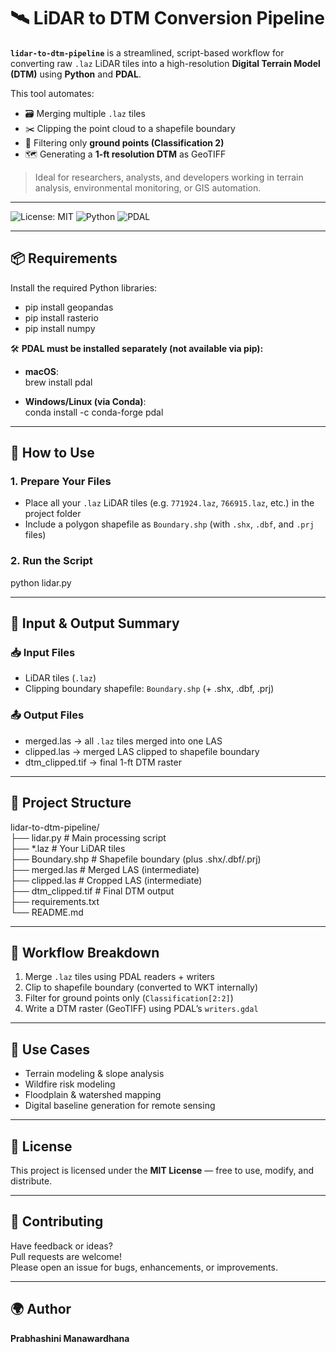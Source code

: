 # 🛰️ LiDAR to DTM Conversion Pipeline

**`lidar-to-dtm-pipeline`** is a streamlined, script-based workflow for converting raw `.laz` LiDAR tiles into a high-resolution **Digital Terrain Model (DTM)** using **Python** and **PDAL**.

This tool automates:
- 🗃️ Merging multiple `.laz` tiles  
- ✂️ Clipping the point cloud to a shapefile boundary  
- 🧹 Filtering only **ground points (Classification 2)**  
- 🗺️ Generating a **1-ft resolution DTM** as GeoTIFF

> Ideal for researchers, analysts, and developers working in terrain analysis, environmental monitoring, or GIS automation.

---

![License: MIT](https://img.shields.io/badge/license-MIT-green.svg)
![Python](https://img.shields.io/badge/Python-3.9%2B-blue)
![PDAL](https://img.shields.io/badge/Built%20with-PDAL-blueviolet)

---

## 📦 Requirements

Install the required Python libraries:

- pip install geopandas  
- pip install rasterio  
- pip install numpy  

🛠️ **PDAL must be installed separately (not available via pip):**

- **macOS**:  
  brew install pdal

- **Windows/Linux (via Conda)**:  
  conda install -c conda-forge pdal

---

## 🚀 How to Use

### 1. Prepare Your Files

- Place all your `.laz` LiDAR tiles (e.g. `771924.laz`, `766915.laz`, etc.) in the project folder  
- Include a polygon shapefile as `Boundary.shp` (with `.shx`, `.dbf`, and `.prj` files)

### 2. Run the Script

python lidar.py

---

## 📂 Input & Output Summary

### 📥 Input Files
- LiDAR tiles (`.laz`)
- Clipping boundary shapefile: `Boundary.shp` (+ .shx, .dbf, .prj)

### 📤 Output Files
- merged.las → all `.laz` tiles merged into one LAS
- clipped.las → merged LAS clipped to shapefile boundary
- dtm_clipped.tif → final 1-ft DTM raster

---

## 📁 Project Structure

lidar-to-dtm-pipeline/  
├── lidar.py              # Main processing script  
├── *.laz                 # Your LiDAR tiles  
├── Boundary.shp          # Shapefile boundary (plus .shx/.dbf/.prj)  
├── merged.las            # Merged LAS (intermediate)  
├── clipped.las           # Cropped LAS (intermediate)  
├── dtm_clipped.tif       # Final DTM output  
├── requirements.txt  
└── README.md  

---

## 🔄 Workflow Breakdown

1. Merge `.laz` tiles using PDAL readers + writers  
2. Clip to shapefile boundary (converted to WKT internally)  
3. Filter for ground points only (`Classification[2:2]`)  
4. Write a DTM raster (GeoTIFF) using PDAL’s `writers.gdal`

---

## 🧪 Use Cases

- Terrain modeling & slope analysis  
- Wildfire risk modeling  
- Floodplain & watershed mapping  
- Digital baseline generation for remote sensing

---

## 📜 License

This project is licensed under the **MIT License** — free to use, modify, and distribute.

---

## 🤝 Contributing

Have feedback or ideas?  
Pull requests are welcome!  
Please open an issue for bugs, enhancements, or improvements.

---

## 🌍 Author

**Prabhashini Manawardhana**  



